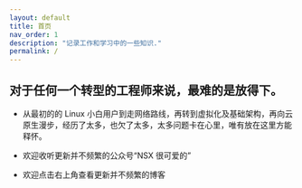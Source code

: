 ```yaml
---
layout: default
title: 首页
nav_order: 1
description: "记录工作和学习中的一些知识."
permalink: /
---
```


## 对于任何一个转型的工程师来说，最难的是放得下。



- 从最初的的 Linux 小白用户到走网络路线，再转到虚拟化及基础架构，再向云原生漫步，经历了太多，也欠了太多，太多问题卡在心里，唯有放在这里方能释怀。

  

- 欢迎收听更新并不频繁的公众号“NSX 很可爱的”

  

- 欢迎点击右上角查看更新并不频繁的博客




